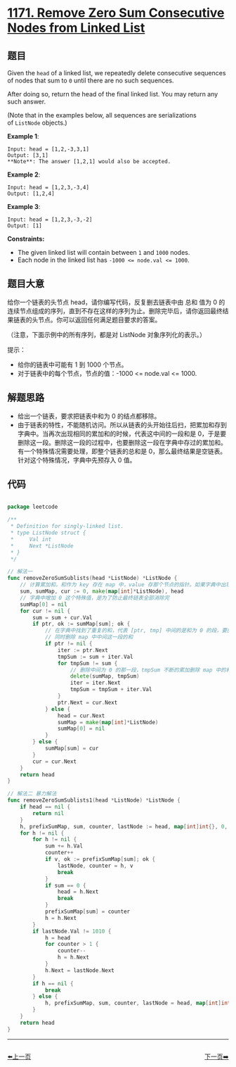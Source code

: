 # [1171. Remove Zero Sum Consecutive Nodes from Linked List](https://leetcode.com/problems/remove-zero-sum-consecutive-nodes-from-linked-list/)


## 题目

Given the `head` of a linked list, we repeatedly delete consecutive sequences of nodes that sum to `0` until there are no such sequences.

After doing so, return the head of the final linked list. You may return any such answer.

(Note that in the examples below, all sequences are serializations of `ListNode` objects.)

**Example 1**:

    Input: head = [1,2,-3,3,1]
    Output: [3,1]
    **Note**: The answer [1,2,1] would also be accepted.

**Example 2**:

    Input: head = [1,2,3,-3,4]
    Output: [1,2,4]

**Example 3**:

    Input: head = [1,2,3,-3,-2]
    Output: [1]

**Constraints:**

- The given linked list will contain between `1` and `1000` nodes.
- Each node in the linked list has `-1000 <= node.val <= 1000`.


## 题目大意


给你一个链表的头节点 head，请你编写代码，反复删去链表中由 总和 值为 0 的连续节点组成的序列，直到不存在这样的序列为止。删除完毕后，请你返回最终结果链表的头节点。你可以返回任何满足题目要求的答案。

（注意，下面示例中的所有序列，都是对 ListNode 对象序列化的表示。）

提示：

- 给你的链表中可能有 1 到 1000 个节点。
- 对于链表中的每个节点，节点的值：-1000 <= node.val <= 1000.



## 解题思路

- 给出一个链表，要求把链表中和为 0 的结点都移除。
- 由于链表的特性，不能随机访问。所以从链表的头开始往后扫，把累加和存到字典中。当再次出现相同的累加和的时候，代表这中间的一段和是 0，于是要删除这一段。删除这一段的过程中，也要删除这一段在字典中存过的累加和。有一个特殊情况需要处理，即整个链表的总和是 0，那么最终结果是空链表。针对这个特殊情况，字典中先预存入 0 值。


## 代码

```go

package leetcode

/**
 * Definition for singly-linked list.
 * type ListNode struct {
 *     Val int
 *     Next *ListNode
 * }
 */

// 解法一
func removeZeroSumSublists(head *ListNode) *ListNode {
	// 计算累加和，和作为 key 存在 map 中，value 存那个节点的指针。如果字典中出现了重复的和，代表出现了和为 0 的段。
	sum, sumMap, cur := 0, make(map[int]*ListNode), head
	// 字典中增加 0 这个特殊值，是为了防止最终链表全部消除完
	sumMap[0] = nil
	for cur != nil {
		sum = sum + cur.Val
		if ptr, ok := sumMap[sum]; ok {
			// 在字典中找到了重复的和，代表 [ptr, tmp] 中间的是和为 0 的段，要删除的就是这一段。
			// 同时删除 map 中中间这一段的和
			if ptr != nil {
				iter := ptr.Next
				tmpSum := sum + iter.Val
				for tmpSum != sum {
					// 删除中间为 0 的那一段，tmpSum 不断的累加删除 map 中的和
					delete(sumMap, tmpSum)
					iter = iter.Next
					tmpSum = tmpSum + iter.Val
				}
				ptr.Next = cur.Next
			} else {
				head = cur.Next
				sumMap = make(map[int]*ListNode)
				sumMap[0] = nil
			}
		} else {
			sumMap[sum] = cur
		}
		cur = cur.Next
	}
	return head
}

// 解法二 暴力解法
func removeZeroSumSublists1(head *ListNode) *ListNode {
	if head == nil {
		return nil
	}
	h, prefixSumMap, sum, counter, lastNode := head, map[int]int{}, 0, 0, &ListNode{Val: 1010}
	for h != nil {
		for h != nil {
			sum += h.Val
			counter++
			if v, ok := prefixSumMap[sum]; ok {
				lastNode, counter = h, v
				break
			}
			if sum == 0 {
				head = h.Next
				break
			}
			prefixSumMap[sum] = counter
			h = h.Next
		}
		if lastNode.Val != 1010 {
			h = head
			for counter > 1 {
				counter--
				h = h.Next
			}
			h.Next = lastNode.Next
		}
		if h == nil {
			break
		} else {
			h, prefixSumMap, sum, counter, lastNode = head, map[int]int{}, 0, 0, &ListNode{Val: 1010}
		}
	}
	return head
}

```
----------------------------------------------
<div style="display: flex;justify-content: space-between;align-items: center;">
<p><a href="https://books.halfrost.com/leetcode/ChapterFour/1170.Compare-Strings-by-Frequency-of-the-Smallest-Character/">⬅️上一页</a></p>
<p><a href="https://books.halfrost.com/leetcode/ChapterFour/1175.Prime-Arrangements/">下一页➡️</a></p>
</div>
